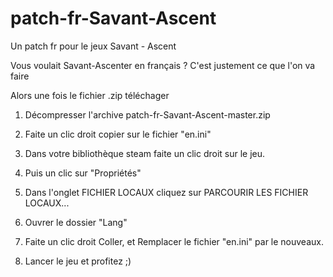 # patch-fr-Savant-Ascent
Un patch fr pour le jeux Savant - Ascent

Vous voulait Savant-Ascenter en français ? C'est justement ce que l'on va faire

Alors  une fois le fichier .zip téléchager

1) Décompresser l'archive patch-fr-Savant-Ascent-master.zip

2) Faite un clic droit copier sur le fichier "en.ini"

3) Dans votre bibliothèque steam faite un clic droit sur le jeu.

4) Puis un clic sur "Propriétés"

5) Dans l'onglet FICHIER LOCAUX cliquez sur PARCOURIR LES FICHIER LOCAUX...

4) Ouvrer le dossier "Lang"

5) Faite un clic droit Coller, et Remplacer le fichier "en.ini" par le nouveaux.

6) Lancer le jeu et profitez ;)
